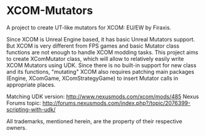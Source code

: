 XCOM-Mutators
=============

A project to create UT-like mutators for XCOM: EU/EW by Firaxis.

Since XCOM is Unreal Engine based, it has basic Unreal Mutators support. But XCOM is very different
from FPS games and basic Mutator class functions are not enough to handle XCOM modding tasks. This
project aims to create XComMutator class, which will allow to relatively easily write XCOM Mutators
using UDK. Since there is no built-in support for new class and its functions, "mutating" XCOM also
requires patching main packages (Engine, XComGame, XComStrategyGame) to insert Mutator calls in
appropriate places.

Matching UDK version: http://www.nexusmods.com/xcom/mods/485
Nexus Forums topic: http://forums.nexusmods.com/index.php?/topic/2076399-scripting-with-udk/

All trademarks, mentioned herein, are the property of their respective owners.